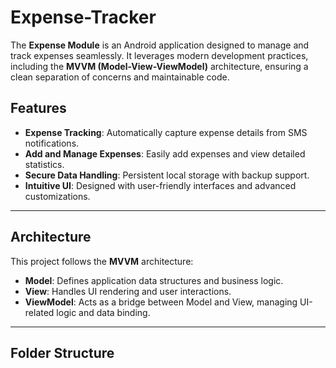 # Expense-Tracker

The **Expense Module** is an Android application designed to manage and track expenses seamlessly. It leverages modern development practices, including the **MVVM (Model-View-ViewModel)** architecture, ensuring a clean separation of concerns and maintainable code.

## Features
- **Expense Tracking**: Automatically capture expense details from SMS notifications.
- **Add and Manage Expenses**: Easily add expenses and view detailed statistics.
- **Secure Data Handling**: Persistent local storage with backup support.
- **Intuitive UI**: Designed with user-friendly interfaces and advanced customizations.

---

## Architecture
This project follows the **MVVM** architecture:
- **Model**: Defines application data structures and business logic.
- **View**: Handles UI rendering and user interactions.
- **ViewModel**: Acts as a bridge between Model and View, managing UI-related logic and data binding.

---

## Folder Structure
